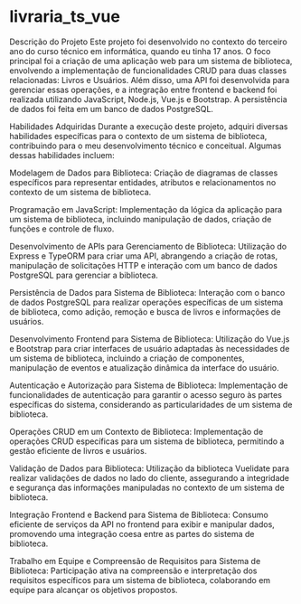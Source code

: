 # livraria_ts_vue

Descrição do Projeto
Este projeto foi desenvolvido no contexto do terceiro ano do curso técnico em informática, quando eu tinha 17 anos. O foco principal foi a criação de uma aplicação web para um sistema de biblioteca, envolvendo a implementação de funcionalidades CRUD para duas classes relacionadas: Livros e Usuários. Além disso, uma API foi desenvolvida para gerenciar essas operações, e a integração entre frontend e backend foi realizada utilizando JavaScript, Node.js, Vue.js e Bootstrap. A persistência de dados foi feita em um banco de dados PostgreSQL.

Habilidades Adquiridas
Durante a execução deste projeto, adquiri diversas habilidades específicas para o contexto de um sistema de biblioteca, contribuindo para o meu desenvolvimento técnico e conceitual. Algumas dessas habilidades incluem:

Modelagem de Dados para Biblioteca:
Criação de diagramas de classes específicos para representar entidades, atributos e relacionamentos no contexto de um sistema de biblioteca.

Programação em JavaScript:
Implementação da lógica da aplicação para um sistema de biblioteca, incluindo manipulação de dados, criação de funções e controle de fluxo.

Desenvolvimento de APIs para Gerenciamento de Biblioteca:
Utilização do Express e TypeORM para criar uma API, abrangendo a criação de rotas, manipulação de solicitações HTTP e interação com um banco de dados PostgreSQL para gerenciar a biblioteca.

Persistência de Dados para Sistema de Biblioteca:
Interação com o banco de dados PostgreSQL para realizar operações específicas de um sistema de biblioteca, como adição, remoção e busca de livros e informações de usuários.

Desenvolvimento Frontend para Sistema de Biblioteca:
Utilização do Vue.js e Bootstrap para criar interfaces de usuário adaptadas às necessidades de um sistema de biblioteca, incluindo a criação de componentes, manipulação de eventos e atualização dinâmica da interface do usuário.

Autenticação e Autorização para Sistema de Biblioteca:
Implementação de funcionalidades de autenticação para garantir o acesso seguro às partes específicas do sistema, considerando as particularidades de um sistema de biblioteca.

Operações CRUD em um Contexto de Biblioteca:
Implementação de operações CRUD específicas para um sistema de biblioteca, permitindo a gestão eficiente de livros e usuários.

Validação de Dados para Biblioteca:
Utilização da biblioteca Vuelidate para realizar validações de dados no lado do cliente, assegurando a integridade e segurança das informações manipuladas no contexto de um sistema de biblioteca.

Integração Frontend e Backend para Sistema de Biblioteca:
Consumo eficiente de serviços da API no frontend para exibir e manipular dados, promovendo uma integração coesa entre as partes do sistema de biblioteca.

Trabalho em Equipe e Compreensão de Requisitos para Sistema de Biblioteca:
Participação ativa na compreensão e interpretação dos requisitos específicos para um sistema de biblioteca, colaborando em equipe para alcançar os objetivos propostos.
